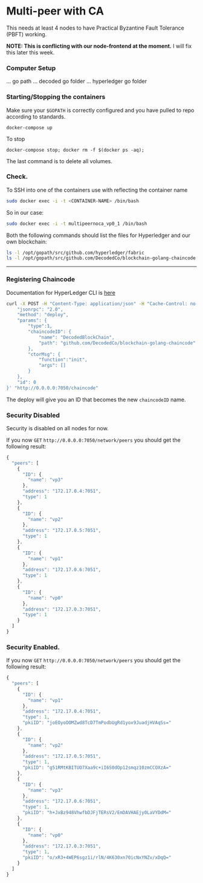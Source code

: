 # Multi-peer with CA

This needs at least 4 nodes to have Practical Byzantine Fault Tolerance (PBFT) working.

**NOTE: This is conflicting with our node-frontend at the moment.** I will fix this later this week.


### Computer Setup

... go path
... decoded go folder
... hyperledger go folder


### Starting/Stopping the containers

Make sure your `$GOPATH` is correctly configured and you have pulled to repo according to standards.

```
docker-compose up
```

To stop

```
docker-compose stop; docker rm -f $(docker ps -aq);
```

The last command is to delete all volumes.


### Check.

To SSH into one of the containers use with <CONTAINER-NAME> reflecting the container name

```bash
sudo docker exec -i -t <CONTAINER-NAME> /bin/bash
```

So in our case:

```bash
sudo docker exec -i -t multipeernoca_vp0_1 /bin/bash
```

Both the following commands should list the files for Hyperledger and our own blockchain:

```bash
ls -l /opt/gopath/src/github.com/hyperledger/fabric
ls -l /opt/gopath/src/github.com/DecodedCo/blockchain-golang-chaincode
```

---

### Registering Chaincode

Documentation for HyperLedger CLI is [here](https://github.com/hyperledger/fabric/blob/master/docs/protocol-spec.md#6313-chaincode-deploy)

```bash
curl -X POST -H "Content-Type: application/json" -H "Cache-Control: no-cache" -H "Postman-Token: 74a9cd60-8c61-c0c4-ac0d-39ca203285dd" -d '{
    "jsonrpc": "2.0", 
    "method": "deploy",  
    "params": {
        "type":1, 
        "chaincodeID": {
            "name": "DecodedBlockChain",
            "path": "github.com/DecodedCo/blockchain-golang-chaincode"
        }, 
        "ctorMsg": { 
            "function":"init", 
            "args": [] 
        } 
    },
    "id": 0
}' "http://0.0.0.0:7050/chaincode"
```

The deploy will give you an ID that becomes the new `chaincodeID` name.

### Security Disabled

Security is disabled on all nodes for now.

If you now `GET` `http://0.0.0.0:7050/network/peers` you should get the following result:

```javascript
{
  "peers": [
    {
      "ID": {
        "name": "vp3"
      },
      "address": "172.17.0.4:7051",
      "type": 1
    },
    {
      "ID": {
        "name": "vp2"
      },
      "address": "172.17.0.5:7051",
      "type": 1
    },
    {
      "ID": {
        "name": "vp1"
      },
      "address": "172.17.0.6:7051",
      "type": 1
    },
    {
      "ID": {
        "name": "vp0"
      },
      "address": "172.17.0.3:7051",
      "type": 1
    }
  ]
}
```

### Security Enabled.

If you now `GET` `http://0.0.0.0:7050/network/peers` you should get the following result:

```javascript
{
  "peers": [
    {
      "ID": {
        "name": "vp1"
      },
      "address": "172.17.0.4:7051",
      "type": 1,
      "pkiID": "joEOyoOOMZwd8TcD7TmPodbUgRd1yox9JuadjHVAqSs="
    },
    {
      "ID": {
        "name": "vp2"
      },
      "address": "172.17.0.5:7051",
      "type": 1,
      "pkiID": "g51RMtKBITUO7Xaa9c+iI6S0dOp12smqz10zmCCOXzA="
    },
    {
      "ID": {
        "name": "vp3"
      },
      "address": "172.17.0.6:7051",
      "type": 1,
      "pkiID": "h+JxBz948VhwfbDJFjTERsV2/EmDAVHAEjy0LaVYDdM="
    },
    {
      "ID": {
        "name": "vp0"
      },
      "address": "172.17.0.3:7051",
      "type": 1,
      "pkiID": "o/xR3+4WEP6sgz1i/rlN/4K630xn70icNxYNZv/xDqQ="
    }
  ]
}
```